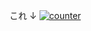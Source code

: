 これ
↓
[![counter](https://hrt4qcam2l.execute-api.ap-northeast-1.amazonaws.com/dev/aki-lua87/access-counter/counter.svg)](https://github.com/aki-lua87/access-counter)
